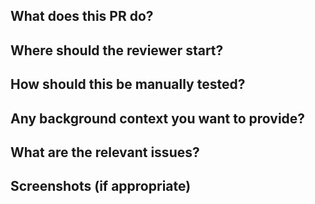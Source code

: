 ## What does this PR do?

## Where should the reviewer start?

## How should this be manually tested?

## Any background context you want to provide?

## What are the relevant issues?

## Screenshots (if appropriate)